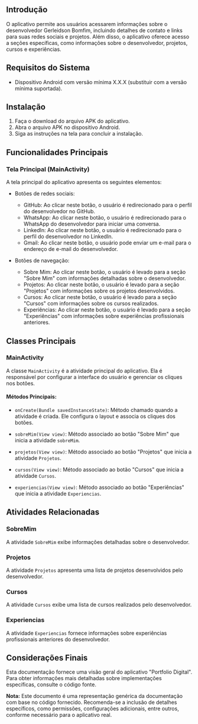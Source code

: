 ## Introdução

O aplicativo permite aos usuários acessarem informações sobre o desenvolvedor Gerleidson Bomfim, incluindo detalhes de contato e links para suas redes sociais e projetos. Além disso, o aplicativo oferece acesso a seções específicas, como informações sobre o desenvolvedor, projetos, cursos e experiências.

## Requisitos do Sistema

- Dispositivo Android com versão mínima X.X.X (substituir com a versão mínima suportada).

## Instalação

1. Faça o download do arquivo APK do aplicativo.
2. Abra o arquivo APK no dispositivo Android.
3. Siga as instruções na tela para concluir a instalação.

## Funcionalidades Principais

### Tela Principal (MainActivity)

A tela principal do aplicativo apresenta os seguintes elementos:

- Botões de redes sociais:
  - GitHub: Ao clicar neste botão, o usuário é redirecionado para o perfil do desenvolvedor no GitHub.
  - WhatsApp: Ao clicar neste botão, o usuário é redirecionado para o WhatsApp do desenvolvedor para iniciar uma conversa.
  - LinkedIn: Ao clicar neste botão, o usuário é redirecionado para o perfil do desenvolvedor no LinkedIn.
  - Gmail: Ao clicar neste botão, o usuário pode enviar um e-mail para o endereço de e-mail do desenvolvedor.

- Botões de navegação:
  - Sobre Mim: Ao clicar neste botão, o usuário é levado para a seção "Sobre Mim" com informações detalhadas sobre o desenvolvedor.
  - Projetos: Ao clicar neste botão, o usuário é levado para a seção "Projetos" com informações sobre os projetos desenvolvidos.
  - Cursos: Ao clicar neste botão, o usuário é levado para a seção "Cursos" com informações sobre os cursos realizados.
  - Experiências: Ao clicar neste botão, o usuário é levado para a seção "Experiências" com informações sobre experiências profissionais anteriores.

## Classes Principais

### MainActivity

A classe `MainActivity` é a atividade principal do aplicativo. Ela é responsável por configurar a interface do usuário e gerenciar os cliques nos botões.

#### Métodos Principais:

- `onCreate(Bundle savedInstanceState)`: Método chamado quando a atividade é criada. Ele configura o layout e associa os cliques dos botões.

- `sobreMim(View view)`: Método associado ao botão "Sobre Mim" que inicia a atividade `sobreMim`.

- `projetos(View view)`: Método associado ao botão "Projetos" que inicia a atividade `Projetos`.

- `cursos(View view)`: Método associado ao botão "Cursos" que inicia a atividade `Cursos`.

- `experiencias(View view)`: Método associado ao botão "Experiências" que inicia a atividade `Experiencias`.

## Atividades Relacionadas

### SobreMim

A atividade `SobreMim` exibe informações detalhadas sobre o desenvolvedor.

### Projetos

A atividade `Projetos` apresenta uma lista de projetos desenvolvidos pelo desenvolvedor.

### Cursos

A atividade `Cursos` exibe uma lista de cursos realizados pelo desenvolvedor.

### Experiencias

A atividade `Experiencias` fornece informações sobre experiências profissionais anteriores do desenvolvedor.

## Considerações Finais

Esta documentação fornece uma visão geral do aplicativo "Portfolio Digital". Para obter informações mais detalhadas sobre implementações específicas, consulte o código fonte.

**Nota:** Este documento é uma representação genérica da documentação com base no código fornecido. Recomenda-se a inclusão de detalhes específicos, como permissões, configurações adicionais, entre outros, conforme necessário para o aplicativo real.
